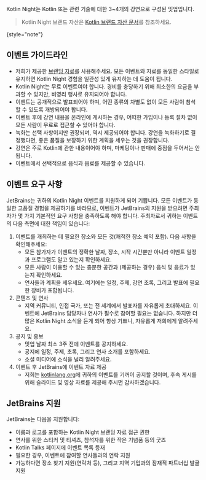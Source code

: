 [//]: # (title: Kotlin Night 가이드라인)

Kotlin Night는 Kotlin 또는 관련 기술에 대한 3~4개의 강연으로 구성된 밋업입니다.

> Kotlin Night 브랜드 자산은 [Kotlin 브랜드 자산 문서](kotlin-brand-assets.md#kotlin-night-brand-assets)를 참조하세요.
> 
{style="note"}

## 이벤트 가이드라인

* 저희가 제공한 [브랜딩 자료](kotlin-brand-assets.md#kotlin-night-brand-assets)를 사용해주세요. 모든 이벤트와 자료를 동일한 스타일로 유지하면 Kotlin Night 경험을 일관성 있게 유지하는 데 도움이 됩니다.
* Kotlin Night는 무료 이벤트여야 합니다. 경비를 충당하기 위해 최소한의 요금을 부과할 수 있지만, 비영리 행사로 유지되어야 합니다.
* 이벤트는 공개적으로 발표되어야 하며, 어떤 종류의 차별도 없이 모든 사람이 참석할 수 있도록 개방되어야 합니다.
* 이벤트 후에 강연 내용을 온라인에 게시하는 경우, 어떠한 가입이나 등록 절차 없이 모든 사람이 무료로 접근할 수 있어야 합니다.
* 녹화는 선택 사항이지만 권장되며, 역시 제공되어야 합니다. 강연을 녹화하기로 결정했다면, 좋은 품질을 보장하기 위한 계획을 세우는 것을 권장합니다.
* 강연은 주로 Kotlin에 관한 내용이어야 하며, 마케팅이나 판매에 중점을 두어서는 안 됩니다.
* 이벤트에서 선택적으로 음식과 음료를 제공할 수 있습니다.

## 이벤트 요구 사항

JetBrains는 귀하의 Kotlin Night 이벤트를 지원하게 되어 기쁩니다. 모든 이벤트가 동일한 고품질 경험을 제공하기를 바라므로, 이벤트가 JetBrains의 지원을 받으려면 주최자가 몇 가지 기본적인 요구 사항을 충족하도록 해야 합니다. 주최자로서 귀하는 이벤트의 다음 측면에 대한 책임이 있습니다:

1.  이벤트를 개최하는 데 필요한 장소와 모든 것(쾌적한 장소 예약 포함). 다음 사항을 확인해주세요:
    *   모든 참가자가 이벤트의 정확한 날짜, 장소, 시작 시간뿐만 아니라 이벤트 일정과 프로그램도 알고 있는지 확인하세요.
    *   모든 사람이 이용할 수 있는 충분한 공간과 (제공하는 경우) 음식 및 음료가 있는지 확인하세요.
    *   연사들과 계획을 세우세요. 여기에는 일정, 주제, 강연 초록, 그리고 발표에 필요한 장비가 포함됩니다.
2.  콘텐츠 및 연사
    *   지역 커뮤니티, 인접 국가, 또는 전 세계에서 발표자를 자유롭게 초대하세요. 이벤트에 JetBrains 담당자나 연사가 필수로 참여할 필요는 없습니다. 하지만 더 많은 Kotlin Night 소식을 듣게 되어 항상 기쁘니, 자유롭게 저희에게 알려주세요.
3.  공지 및 홍보
    *   밋업 날짜 최소 3주 전에 이벤트를 공지하세요.
    *   공지에 일정, 주제, 초록, 그리고 연사 소개를 포함하세요.
    *   소셜 미디어에 소식을 널리 알려주세요.
4.  이벤트 후 JetBrains에 이벤트 자료 제공
    *   저희는 [kotlinlang.org](https://kotlinlang.org/community/talks.html)에 귀하의 이벤트를 기꺼이 공지할 것이며, 후속 게시를 위해 슬라이드 및 영상 자료를 제공해 주시면 감사하겠습니다.

## JetBrains 지원

JetBrains는 다음을 지원합니다:

*   이름과 로고를 포함하는 Kotlin Night 브랜딩 자료 접근 권한
*   연사를 위한 스티커 및 티셔츠, 참석자를 위한 작은 기념품 등의 굿즈
*   Kotlin Talks 페이지에 이벤트 목록 등재
*   필요한 경우, 이벤트에 참여할 연사들과의 연락 지원
*   가능하다면 장소 찾기 지원(연락처 등), 그리고 지역 기업과의 잠재적 파트너십 발굴 지원